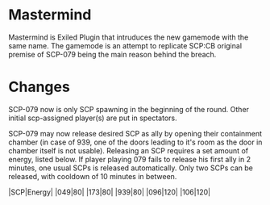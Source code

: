 # Mastermind
Mastermind is Exiled Plugin that intruduces the new gamemode with the same name.
The gamemode is an attempt to replicate SCP:CB original premise of SCP-079 being the main reason behind the breach.

# Changes
SCP-079 now is only SCP spawning in the beginning of the round.
Other initial scp-assigned player(s) are put in spectators.

SCP-079 may now release desired SCP as ally by opening their containment chamber (in case of 939, one of the doors leading to it's room as the door in chamber itself is not usable).
Releasing an SCP requires a set amount of energy, listed below.
If player playing 079 fails to release his first ally in 2 minutes, one usual SCPs is released automatically.
Only two SCPs can be released, with cooldown of 10 minutes in between.

|SCP|Energy|
|049|80|
|173|80|
|939|80|
|096|120|
|106|120|




  
